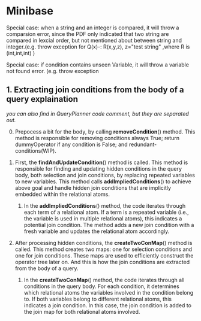 # Minibase

Special case: when a string and an integer is compared, it will throw a comparsion error, since the PDF only indicated
that two string are compared in lexcial order, but not mentioned about between string and integer.(e.g. throw exception
for Q(x)-: R(x,y,z),
z="test string" ,where R is (int,int,int) )

Special case: if condition contains unseen Variable, it will throw a variable not found error. (e.g. throw exception

## 1. Extracting join conditions from the body of a query explaination

*you can also find in QueryPlanner code comment, but they are separated out.*

0. Prepocess a bit for the body, by calling **removeCondition**() method. This method is responsible for removing
   conditions always True; return dummyOperator if any condition is False; and redundant-conditions(WIP).

1. First, the **findAndUpdateCondition**() method is called. This method is responsible for finding and updating
   hidden
   conditions in the query body, both selection and join conditions, by replacing repeated variables to new variables.
   This method calls **addImpliedConditions**()
   to achieve above goal and handle hidden join conditions that are implicitly embedded within the relational atoms.

    1. In the **addImpliedConditions**() method, the code iterates through each term of a relational atom. If a term is
       a
       repeated
       variable (i.e., the variable is used in multiple relational atoms), this indicates a potential join condition.
       The
       method adds a new join condition with a fresh variable and updates the relational atom accordingly.
2. After processing hidden conditions, the **createTwoConMap**() method is called. This method creates two maps: one for
   selection conditions and one for join conditions. These maps are used to efficiently construct the operator tree
   later
   on. And this is how the join conditions are extracted from the body of a query.

    1. In the **createTwoConMap**() method, the code iterates through all conditions in the query body. For each
       condition, it
       determines which relational atoms the variables involved in the condition belong to. If both variables belong to
       different relational atoms, this indicates a join condition. In this case, the join condition is added to the
       join
       map
       for both relational atoms involved.



